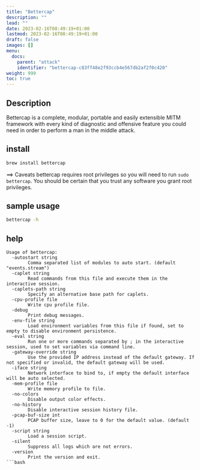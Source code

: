 ```yaml
---
title: "Bettercap"
description: ""
lead: ""
date: 2023-02-16T08:49:19+01:00
lastmod: 2023-02-16T08:49:19+01:00
draft: false
images: []
menu:
  docs:
    parent: "attack"
    identifier: "bettercap-c83ff48e2f93ccb4e567db2af2f0c420"
weight: 999
toc: true
---
```



## Description

Bettercap is a complete, modular, portable and easily extensible MITM framework with every kind of diagnostic and offensive feature you could need in order to perform a man in the middle attack.

## install

```bash
brew install bettercap
```

==> Caveats
bettercap requires root privileges so you will need to run `sudo bettercap`.
You should be certain that you trust any software you grant root privileges.

## sample usage

```bash
bettercap -h
```

## help

```text
Usage of bettercap:
  -autostart string
        Comma separated list of modules to auto start. (default "events.stream")
  -caplet string
        Read commands from this file and execute them in the interactive session.
  -caplets-path string
        Specify an alternative base path for caplets.
  -cpu-profile file
        Write cpu profile file.
  -debug
        Print debug messages.
  -env-file string
        Load environment variables from this file if found, set to empty to disable environment persistence.
  -eval string
        Run one or more commands separated by ; in the interactive session, used to set variables via command line.
  -gateway-override string
        Use the provided IP address instead of the default gateway. If not specified or invalid, the default gateway will be used.
  -iface string
        Network interface to bind to, if empty the default interface will be auto selected.
  -mem-profile file
        Write memory profile to file.
  -no-colors
        Disable output color effects.
  -no-history
        Disable interactive session history file.
  -pcap-buf-size int
        PCAP buffer size, leave to 0 for the default value. (default -1)
  -script string
        Load a session script.
  -silent
        Suppress all logs which are not errors.
  -version
        Print the version and exit.
```bash
